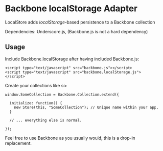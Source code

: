 # Backbone localStorage Adapter

LocalStore adds *localStorage*-based persistence to a Backbone collection

Dependencies: Underscore.js, (Backbone.js is not a hard dependency)

## Usage

Include Backbone.localStorage after having included Backbone.js:

    <script type="text/javascript" src="backbone.js"></script>
    <script type="text/javascript" src="backbone.localStorage.js"></script>

Create your collections like so:

    window.SomeCollection = Backbone.Collection.extend({
      
      initialize: function() {
        new Store(this, "SomeCollection"); // Unique name within your app.
      }
      
      // ... everything else is normal.
      
    });
  
Feel free to use Backbone as you usually would, this is a drop-in replacement.